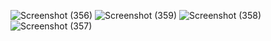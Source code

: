 ![Screenshot (356)](https://github.com/user-attachments/assets/f78a12ec-92c3-42e2-a6e6-4cdfa0e7cf43)
![Screenshot (359)](https://github.com/user-attachments/assets/da899a24-3ab5-4059-9efb-7d441db3596c)
![Screenshot (358)](https://github.com/user-attachments/assets/311278c5-6832-4c77-96b9-1a196af73dba)
![Screenshot (357)](https://github.com/user-attachments/assets/81f32d90-2744-4ae5-99a2-e59ba5cfbf49)

